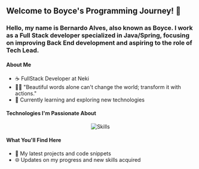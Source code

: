 ## Welcome to Boyce's Programming Journey! 👋

### Hello, my name is Bernardo Alves, also known as Boyce. I work as a Full Stack developer specialized in Java/Spring, focusing on improving Back End development and aspiring to the role of Tech Lead.

#### About Me

- ☕ FullStack Developer at Neki
- 👨‍💻 "Beautiful words alone can't change the world; transform it with actions."
- 🌱 Currently learning and exploring new technologies

#### Technologies I'm Passionate About

<div align="center">
  <img src="https://skillicons.dev/icons?i=js,ts,react,vue,nodejs,java,spring,hibernate,postgres,aws,docker" alt="Skills" />
</div>

#### What You'll Find Here
- 🚀 My latest projects and code snippets
- 🌐 Updates on my progress and new skills acquired
